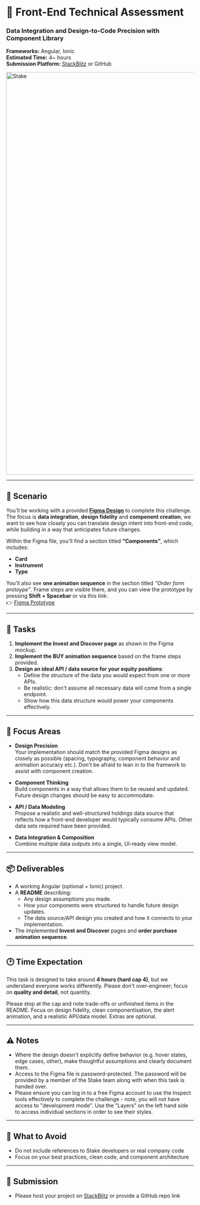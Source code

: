 # 🧪 Front-End Technical Assessment
### Data Integration and Design-to-Code Precision with Component Library  

**Frameworks:** Angular, Ionic  
**Estimated Time:** 4~ hours  
**Submission Platform:** [StackBlitz](https://stackblitz.com/) or GitHub

<img width="1912" height="1080" alt="Stake" src="https://github.com/user-attachments/assets/5ae47a2d-22f3-420e-ba20-985b76d7b937" />

---

## 📖 Scenario  
You'll be working with a provided **[Figma Design](https://www.figma.com/design/STwysTPYIZfV3pzNm1TvMq/FE-Test-%7C-2?node-id=1-3&p=f&m=dev)** to complete this challenge. The focus is **data integration**, **design fidelity** and **component creation**, we want to see how closely you can translate design intent into front-end code, while building in a way that anticipates future changes.  

Within the Figma file, you'll find a section titled **“Components”**, which includes:  
- **Card**  
- **Instrument**  
- **Type**  

You'll also see **one animation sequence** in the section titled *“Order form protoype”*. Frame steps are visible there, and you can view the prototype by pressing **Shift + Spacebar** or via this link:  
👉 [Figma Prototype](https://www.figma.com/proto/STwysTPYIZfV3pzNm1TvMq/FE-Test-%7C-2?node-id=1-15642&m=dev&scaling=min-zoom&content-scaling=fixed&page-id=1%3A3&starting-point-node-id=1%3A15642)

---

## 📝 Tasks  

1. **Implement the Invest and Discover page** as shown in the Figma mockup.  
2. **Implement the BUY animation sequence** based on the frame steps provided.  
3. **Design an ideal API / data source for your equity positions**:  
   - Define the structure of the data you would expect from one or more APIs.  
   - Be realistic: don't assume all necessary data will come from a single endpoint.  
   - Show how this data structure would power your components effectively.  

---

## 🎯 Focus Areas  

- **Design Precision**  
  Your implementation should match the provided Figma designs as closely as possible (spacing, typography, component behavior and animation accuracy etc.). Don't be afraid to lean in to the framwork to assist with component creation.

- **Component Thinking**  
  Build components in a way that allows them to be reused and updated. Future design changes should be easy to accommodate.

- **API / Data Modeling**  
  Propose a realistic and well-structured holdings data source that reflects how a front-end developer would typically consume APIs. Other data sets required have been provided.

- **Data Integration & Composition**  
  Combine multiple data outputs into a single, UI-ready view model.

---

## 📦 Deliverables  

- A working Angular (optional + Ionic) project.  
- A **README** describing:  
  - Any design assumptions you made.  
  - How your components were structured to handle future design updates.  
  - The data source/API design you created and how it connects to your implementation.  
- The implemented **Invest and Discover** pages and **order purchase animation sequence**.  

---

## 🕑 Time Expectation  

This task is designed to take around **4 hours (hard cap 4)**, but we understand everyone works differently. Please don't over-engineer; focus on **quality and detail**, not quantity.  

Please stop at the cap and note trade-offs or unfinished items in the README. Focus on design fidelity, clean componentisation, the alert animation, and a realistic API/data model. Extras are optional.

---

## ⚠️ Notes

- Where the design doesn't explicitly define behavior (e.g. hover states, edge cases, other), make thoughtful assumptions and clearly document them.  
- Access to the Figma file is password-protected. The password will be provided by a member of the Stake team along with when this task is handed over.
- Please ensure you can log in to a free Figma account to use the Inspect tools effectively to complete the challenge - note, you will not have access to "development mode". Use the "Layers" on the left hand side to access individual sections in order to see their styles.


---

## 🚫 What to Avoid

- Do not include references to Stake developers or real company code
- Focus on your best practices, clean code, and component architecture

---

## 📎 Submission

- Please host your project on [StackBlitz](https://stackblitz.com/) or provide a GitHub repo link
